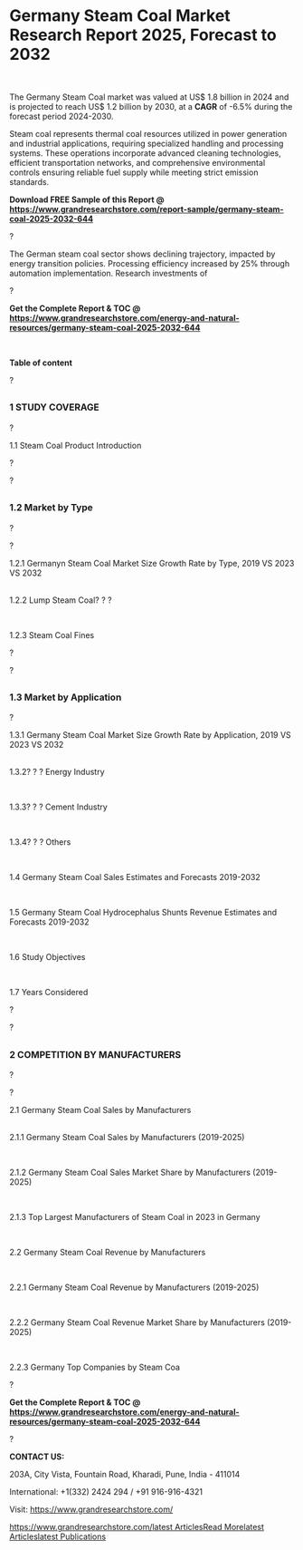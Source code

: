 <h1>Germany Steam Coal Market Research Report 2025, Forecast to 2032</h1><br/><p>The Germany Steam Coal market was valued at US$ 1.8 billion in 2024 and is projected to reach US$ 1.2 billion by 2030, at a <strong>CAGR</strong> of -6.5% during the forecast period 2024-2030.</p>
 
 
 
 <p>Steam coal represents thermal coal resources utilized in power generation and industrial applications, requiring specialized handling and processing systems. These operations incorporate advanced cleaning technologies, efficient transportation networks, and comprehensive environmental controls ensuring reliable fuel supply while meeting strict emission standards.</p>
 
 
 
 <div><b>Download FREE Sample of this Report @ <a href="https://www.grandresearchstore.com/report-sample/germany-steam-coal-2025-2032-644">https://www.grandresearchstore.com/report-sample/germany-steam-coal-2025-2032-644</a></b></div>
 
 
 
 <p>? </p>
 
 
 
 <p>The German steam coal sector shows declining trajectory, impacted by energy transition policies. Processing efficiency increased by 25% through automation implementation. Research investments of</p>
 
 
 
 <p>? </p>
 
 
 
 <div><b>Get the Complete Report & TOC @ <a href="https://www.grandresearchstore.com/energy-and-natural-resources/germany-steam-coal-2025-2032-644">https://www.grandresearchstore.com/energy-and-natural-resources/germany-steam-coal-2025-2032-644</a></b></div>
 
 
 
 <p><br />
 
 <b>Table of content</b></p>
 
 
 
 <p>? </p>
 
 
 
 <h2><span style="font-size:16px"><strong>1 STUDY COVERAGE</strong></span></h2>
 
 
 
 <p>? </p>
 
 
 
 <p>1.1 Steam Coal Product Introduction</p>
 
 
 
 <p>? </p>
 
 
 
 <p>? </p>
 
 
 
 <h2><span style="font-size:16px"><strong>1.2 Market by Type</strong></span></h2>
 
 
 
 <p>? </p>
 
 
 
 <p>? </p>
 
 
 
 <p>1.2.1 Germanyn Steam Coal Market Size Growth Rate by Type, 2019 VS 2023 VS 2032<br />
 
 <br />
 
 1.2.2 Lump Steam Coal? ? ? <br />
 
 <br />
 
 1.2.3 Steam Coal Fines<br />
 
 ? </p>
 
 
 
 <p>? </p>
 
 
 
 <h2><span style="font-size:16px"><strong>1.3 Market by Application</strong></span></h2>
 
 
 
 <p>? </p>
 
 
 
 <p>1.3.1 Germany Steam Coal Market Size Growth Rate by Application, 2019 VS 2023 VS 2032<br />
 
 <br />
 
 1.3.2? ? ? Energy Industry<br />
 
 <br />
 
 1.3.3? ? ? Cement Industry<br />
 
 <br />
 
 1.3.4? ? ? Others<br />
 
 <br />
 
 1.4 Germany Steam Coal Sales Estimates and Forecasts 2019-2032<br />
 
 <br />
 
 1.5 Germany Steam Coal Hydrocephalus Shunts Revenue Estimates and Forecasts 2019-2032<br />
 
 <br />
 
 1.6 Study Objectives<br />
 
 <br />
 
 1.7 Years Considered</p>
 
 
 
 <p>? </p>
 
 
 
 <p>? </p>
 
 
 
 <h2><span style="font-size:16px"><strong>2 COMPETITION BY MANUFACTURERS</strong></span></h2>
 
 
 
 <p>? </p>
 
 
 
 <p>? </p>
 
 
 
 <p>2.1 Germany Steam Coal Sales by Manufacturers<br />
 
 <br />
 
 2.1.1 Germany Steam Coal Sales by Manufacturers (2019-2025)<br />
 
 <br />
 
 2.1.2 Germany Steam Coal Sales Market Share by Manufacturers (2019-2025)<br />
 
 <br />
 
 2.1.3 Top Largest Manufacturers of Steam Coal in 2023 in Germany<br />
 
 <br />
 
 2.2 Germany Steam Coal Revenue by Manufacturers<br />
 
 <br />
 
 2.2.1 Germany Steam Coal Revenue by Manufacturers (2019-2025)<br />
 
 <br />
 
 2.2.2 Germany Steam Coal Revenue Market Share by Manufacturers (2019-2025)<br />
 
 <br />
 
 2.2.3 Germany Top Companies by Steam Coa</p>
 
 
 
 <p>? </p>
 
 
 
 <div><b>Get the Complete Report & TOC @ <a href="https://www.grandresearchstore.com/energy-and-natural-resources/germany-steam-coal-2025-2032-644">https://www.grandresearchstore.com/energy-and-natural-resources/germany-steam-coal-2025-2032-644</a></b></div>
 
 
 
 <p>? </p>
 
 
 
 <p><b>CONTACT US:</b><br />
 
 203A, City Vista, Fountain Road, Kharadi, Pune, India - 411014<br />
 
 International: +1(332) 2424 294 / +91 916-916-4321<br />
 
 Visit: <a href="https://www.grandresearchstore.com/">https://www.grandresearchstore.com/</a><br />
 
 <a href="https://gyeongbokgung.com">https://www.grandresearchstore.com/</a><a href="https://hallyeomaritime.com">latest Articles</a><a href="https://jingwansa.com">Read More</a><a href="https://nguoiviet.jp/">latest Articles</a><a href="https://www.intelmarketresearch.com/">latest Publications</a></p>